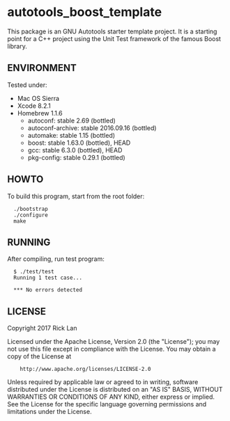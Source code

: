 autotools_boost_template
============

This package is an GNU Autotools starter template project. It is a starting
point for a C++ project using the Unit Test framework of the famous Boost
library.


## ENVIRONMENT

Tested under:
* Mac OS Sierra
* Xcode 8.2.1
* Homebrew 1.1.6
	* autoconf: stable 2.69 (bottled)
	* autoconf-archive: stable 2016.09.16 (bottled)
	* automake: stable 1.15 (bottled)
	* boost: stable 1.63.0 (bottled), HEAD
	* gcc: stable 6.3.0 (bottled), HEAD
	* pkg-config: stable 0.29.1 (bottled)


## HOWTO

To build this program, start from the root folder:
```shell
  ./bootstrap
  ./configure
  make
```


## RUNNING

After compiling, run test program:
```shell
  $ ./test/test
  Running 1 test case...

  *** No errors detected
```


## LICENSE

Copyright 2017 Rick Lan

Licensed under the Apache License, Version 2.0 (the "License");
you may not use this file except in compliance with the License.
You may obtain a copy of the License at

		http://www.apache.org/licenses/LICENSE-2.0

Unless required by applicable law or agreed to in writing, software
distributed under the License is distributed on an "AS IS" BASIS,
WITHOUT WARRANTIES OR CONDITIONS OF ANY KIND, either express or implied.
See the License for the specific language governing permissions and
limitations under the License.

